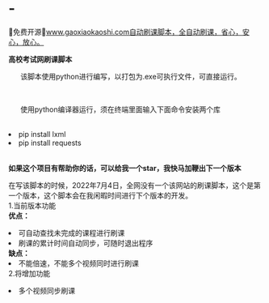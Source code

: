 # -
🎉免费开源🎉www.gaoxiaokaoshi.com自动刷课脚本，全自动刷课，省心，安心，放心。

**高校考试网刷课脚本**<br/>
<ol>该脚本使用python进行编写，以打包为.exe可执行文件，可直接运行。</ol></br>
<ol>使用python编译器运行，须在终端里面输入下面命令安装两个库</ol></br>
    <li>pip install lxml</li>
    <li>pip install requests</li></br>

**如果这个项目有帮助你的话，可以给我一个star，我快马加鞭出下一个版本**

  在写该脚本的时候，2022年7月4日，全网没有一个该网站的刷课脚本，这个是第一个版本，这个脚本会在我闲暇时间进行下个版本的开发。</br>
  1.当前版本功能</br>
    **优点：**</br>
    <li>可自动查找未完成的课程进行刷课</li>
    <li>刷课的累计时间自动同步，可随时退出程序</li>
    **缺点：**</br>
    <li>不能倍速，不能多个视频同时进行刷课</li>
  2.将增加功能</br>
  <li>多个视频同步刷课</li></br>
